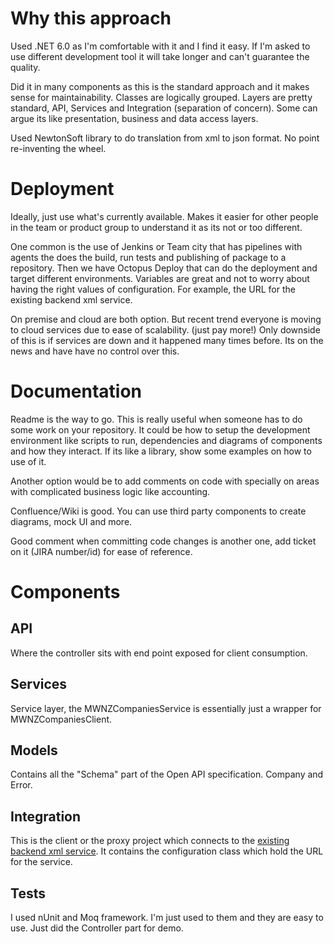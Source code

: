 # Why this approach
Used .NET 6.0 as I'm comfortable with it and I find it easy. If I'm asked to use different development tool it will take longer and can't guarantee the quality.

Did it in many components as this is the standard approach and it makes sense for maintainability. Classes are logically grouped. Layers are pretty standard, API, Services and Integration (separation of concern). Some can argue its like presentation, business and data access layers.

Used NewtonSoft library to do translation from xml to json format. No point re-inventing the wheel.

# Deployment
Ideally, just use what's currently available. Makes it easier for other people in the team or product group to understand it as its not or too different.

One common is the use of Jenkins or Team city that has pipelines with agents the does the build, run tests and publishing of package to a repository. Then we have Octopus Deploy that can do the deployment and target different environments. Variables are great and not to worry about having the right values of configuration. For example, the URL for the existing backend xml service.

On premise and cloud are both option. But recent trend everyone is moving to cloud services due to ease of scalability. (just pay more!) Only downside of this is if services are down and it happened many times before. Its on the news and have have no control over this.

# Documentation
Readme is the way to go. This is really useful when someone has to do some work on your repository. It could be how to setup the development environment like scripts to run, dependencies and diagrams of components and how they interact. If its like a library, show some examples on how to use of it.

Another option would be to add comments on code with specially on areas with complicated business logic like accounting.

Confluence/Wiki is good. You can use third party components to create diagrams, mock UI and more.

Good comment when committing code changes is another one, add ticket on it (JIRA number/id) for ease of reference.

# Components
## API
Where the controller sits with end point exposed for client consumption.

## Services
Service layer, the MWNZCompaniesService is essentially just a wrapper for MWNZCompaniesClient.

## Models
Contains all the "Schema" part of the Open API specification. Company and Error.

## Integration
This is the client or the proxy project which connects to the [existing backend xml service](https://github.com/ncinco/evaluation-instructions/blob/feature/xml-api-and-companies-openapi-spec/xml-api/openapi-xml.yaml). It contains the configuration class which hold the URL for the service.

## Tests
I used nUnit and Moq framework. I'm just used to them and they are easy to use. Just did the Controller part for demo.